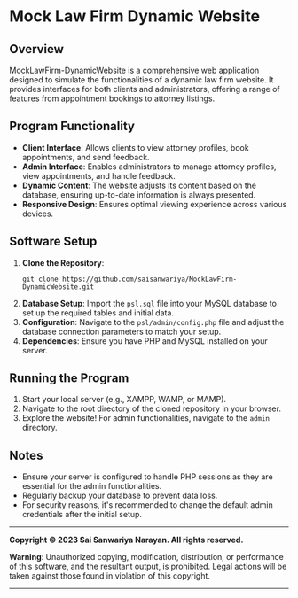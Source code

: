 # Mock Law Firm Dynamic Website

## Overview
MockLawFirm-DynamicWebsite is a comprehensive web application designed to simulate the functionalities of a dynamic law firm website. It provides interfaces for both clients and administrators, offering a range of features from appointment bookings to attorney listings.

## Program Functionality
- **Client Interface**: Allows clients to view attorney profiles, book appointments, and send feedback.
- **Admin Interface**: Enables administrators to manage attorney profiles, view appointments, and handle feedback.
- **Dynamic Content**: The website adjusts its content based on the database, ensuring up-to-date information is always presented.
- **Responsive Design**: Ensures optimal viewing experience across various devices.

## Software Setup
1. **Clone the Repository**: 
   ```
   git clone https://github.com/saisanwariya/MockLawFirm-DynamicWebsite.git
   ```
2. **Database Setup**: Import the `psl.sql` file into your MySQL database to set up the required tables and initial data.
3. **Configuration**: Navigate to the `psl/admin/config.php` file and adjust the database connection parameters to match your setup.
4. **Dependencies**: Ensure you have PHP and MySQL installed on your server.

## Running the Program
1. Start your local server (e.g., XAMPP, WAMP, or MAMP).
2. Navigate to the root directory of the cloned repository in your browser.
3. Explore the website! For admin functionalities, navigate to the `admin` directory.

## Notes
- Ensure your server is configured to handle PHP sessions as they are essential for the admin functionalities.
- Regularly backup your database to prevent data loss.
- For security reasons, it's recommended to change the default admin credentials after the initial setup.

---

**Copyright © 2023 Sai Sanwariya Narayan. All rights reserved.**

**Warning**: Unauthorized copying, modification, distribution, or performance of this software, and the resultant output, is prohibited. Legal actions will be taken against those found in violation of this copyright.

---
